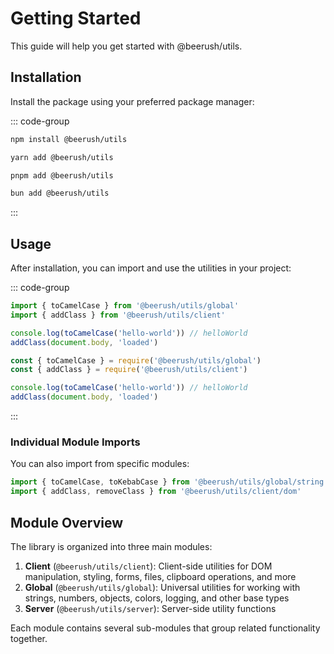# Getting Started

This guide will help you get started with @beerush/utils.

## Installation

Install the package using your preferred package manager:

::: code-group

```bash [npm]
npm install @beerush/utils
```

```bash [yarn]
yarn add @beerush/utils
```

```bash [pnpm]
pnpm add @beerush/utils
```

```bash [bun]
bun add @beerush/utils
```

:::

## Usage

After installation, you can import and use the utilities in your project:

::: code-group

```typescript [ESM]
import { toCamelCase } from '@beerush/utils/global'
import { addClass } from '@beerush/utils/client'

console.log(toCamelCase('hello-world')) // helloWorld
addClass(document.body, 'loaded')
```

```javascript [CommonJS]
const { toCamelCase } = require('@beerush/utils/global')
const { addClass } = require('@beerush/utils/client')

console.log(toCamelCase('hello-world')) // helloWorld
addClass(document.body, 'loaded')
```

:::

### Individual Module Imports

You can also import from specific modules:

```typescript
import { toCamelCase, toKebabCase } from '@beerush/utils/global/string'
import { addClass, removeClass } from '@beerush/utils/client/dom'
```

## Module Overview

The library is organized into three main modules:

1. **Client** (`@beerush/utils/client`): Client-side utilities for DOM manipulation, styling, forms, files, clipboard operations, and more
2. **Global** (`@beerush/utils/global`): Universal utilities for working with strings, numbers, objects, colors, logging, and other base types
3. **Server** (`@beerush/utils/server`): Server-side utility functions

Each module contains several sub-modules that group related functionality together.